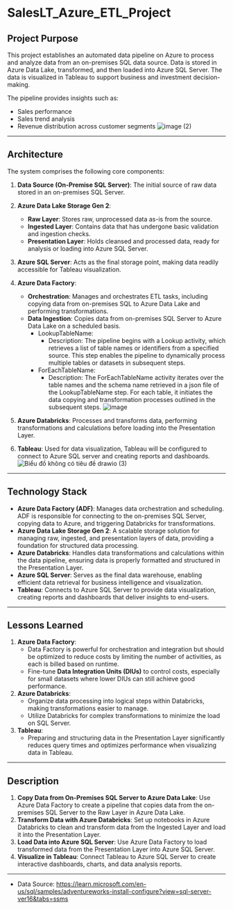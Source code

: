 # SalesLT_Azure_ETL_Project
## Project Purpose

This project establishes an automated data pipeline on Azure to process and analyze data from an on-premises SQL data source. Data is stored in Azure Data Lake, transformed, and then loaded into Azure SQL Server. The data is visualized in Tableau to support business and investment decision-making.

The pipeline provides insights such as:

- Sales performance
- Sales trend analysis
- Revenue distribution across customer segments
![image (2)](https://github.com/user-attachments/assets/c4fcc171-c6d6-4603-a8d3-0d26cdc49dcb)
---

## Architecture

The system comprises the following core components:

1. **Data Source (On-Premise SQL Server)**: The initial source of raw data stored in an on-premises SQL Server.
2. **Azure Data Lake Storage Gen 2**:
    - **Raw Layer**: Stores raw, unprocessed data as-is from the source.
    - **Ingested Layer**: Contains data that has undergone basic validation and ingestion checks.
    - **Presentation Layer**: Holds cleansed and processed data, ready for analysis or loading into Azure SQL Server.
3. **Azure SQL Server**: Acts as the final storage point, making data readily accessible for Tableau visualization.
4. **Azure Data Factory**:
    - **Orchestration**: Manages and orchestrates ETL tasks, including copying data from on-premises SQL to Azure Data Lake and performing transformations.
    - **Data Ingestion**: Copies data from on-premises SQL Server to Azure Data Lake on a scheduled basis.
        - LookupTableName:
            - Description: The pipeline begins with a Lookup activity, which retrieves a list of table names or identifiers from a specified source. This step enables the pipeline to dynamically process multiple tables or datasets in subsequent steps.
        - ForEachTableName:
            - Description: The ForEachTableName activity iterates over the table names and the schema name retrieved in a json file of the LookupTableName step. For each table, it initiates the data copying and transformation processes outlined in the subsequent steps.
      ![image](https://github.com/user-attachments/assets/7a70104c-1d10-48c7-871f-6d78c7c1c448)

5. **Azure Databricks**: Processes and transforms data, performing transformations and calculations before loading into the Presentation Layer.
6. **Tableau**: Used for data visualization, Tableau will be configured to connect to Azure SQL server and creating reports and dashboards.
![Biểu đồ không có tiêu đề drawio (3)](https://github.com/user-attachments/assets/c45b97c5-93d5-493c-8ef5-b783f997e65d)

---

## Technology Stack

- **Azure Data Factory (ADF)**: Manages data orchestration and scheduling. ADF is responsible for connecting to the on-premises SQL Server, copying data to Azure, and triggering Databricks for transformations.
- **Azure Data Lake Storage Gen 2**: A scalable storage solution for managing raw, ingested, and presentation layers of data, providing a foundation for structured data processing.
- **Azure Databricks**: Handles data transformations and calculations within the data pipeline, ensuring data is properly formatted and structured in the Presentation Layer.
- **Azure SQL Server**: Serves as the final data warehouse, enabling efficient data retrieval for business intelligence and visualization.
- **Tableau**: Connects to Azure SQL Server to provide data visualization, creating reports and dashboards that deliver insights to end-users.

---

## Lessons Learned

1. **Azure Data Factory**:
    - Data Factory is powerful for orchestration and integration but should be optimized to reduce costs by limiting the number of activities, as each is billed based on runtime.
    - Fine-tune **Data Integration Units (DIUs)** to control costs, especially for small datasets where lower DIUs can still achieve good performance.
2. **Azure Databricks**:
    - Organize data processing into logical steps within Databricks, making transformations easier to manage.
    - Utilize Databricks for complex transformations to minimize the load on SQL Server.
3. **Tableau**:
    - Preparing and structuring data in the Presentation Layer significantly reduces query times and optimizes performance when visualizing data in Tableau.

---

## Description

1. **Copy Data from On-Premises SQL Server to Azure Data Lake**: Use Azure Data Factory to create a pipeline that copies data from the on-premises SQL Server to the Raw Layer in Azure Data Lake.
2. **Transform Data with Azure Databricks**: Set up notebooks in Azure Databricks to clean and transform data from the Ingested Layer and load it into the Presentation Layer.
3. **Load Data into Azure SQL Server**: Use Azure Data Factory to load transformed data from the Presentation Layer into Azure SQL Server.
4. **Visualize in Tableau**: Connect Tableau to Azure SQL Server to create interactive dashboards, charts, and data analysis reports.
---
- Data Source: https://learn.microsoft.com/en-us/sql/samples/adventureworks-install-configure?view=sql-server-ver16&tabs=ssms
